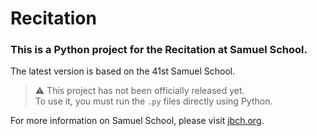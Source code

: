 # Recitation

### This is a Python project for the **Recitation** at Samuel School.

The latest version is based on the 41st Samuel School.

> ⚠️ This project has not been officially released yet.  
> To use it, you must run the `.py` files directly using Python.

For more information on Samuel School, please visit [jbch.org](https://jbch.org).
